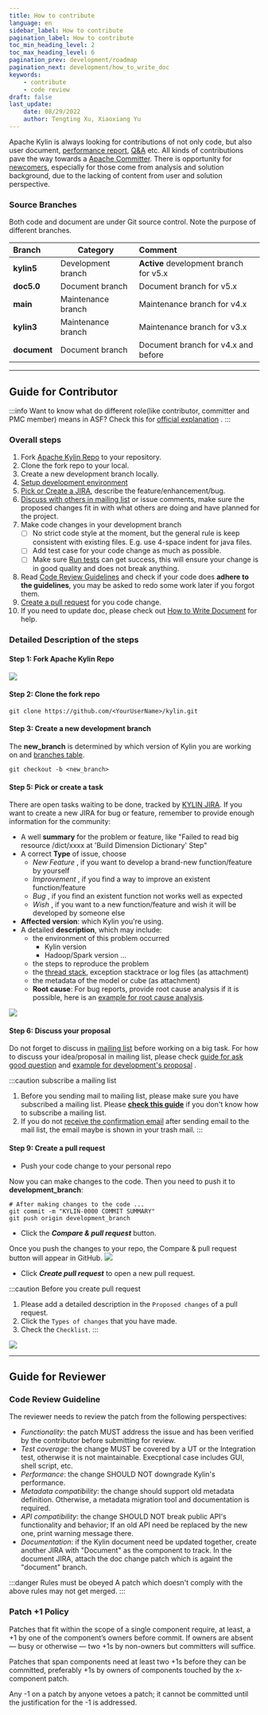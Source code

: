 ```yaml
---
title: How to contribute
language: en
sidebar_label: How to contribute
pagination_label: How to contribute
toc_min_heading_level: 2
toc_max_heading_level: 6
pagination_prev: development/roadmap
pagination_next: development/how_to_write_doc
keywords:
    - contribute
    - code review
draft: false
last_update:
    date: 08/29/2022
    author: Tengting Xu, Xiaoxiang Yu
---
```


Apache Kylin is always looking for contributions of not only code, but also user document, [performance report](https://cwiki.apache.org/confluence/display/KYLIN/Performance+Benchmark+Report+of+Kylin+4.0.0+vs+Kylin3.1.2+on+Hadoop), 
[Q&A](https://cwiki.apache.org/confluence/display/KYLIN/FAQ+Kylin+4.X) etc. All kinds of contributions pave the way towards a [Apache Committer](https://www.apache.org/foundation/how-it-works.html#committers). 
There is opportunity for [newcomers](https://community.apache.org/newcomers/index.html), especially for those come from analysis and solution background, due to the lacking of content from user and solution perspective.

### <span id="branch_table">Source Branches</span>
Both code and document are under Git source control. Note the purpose of different branches.

| Branch            | Category           |                 Comment                | 
|:------------------|--------------------|:---------------------------------------|
| **kylin5**        | Development branch | **Active** development branch for v5.x |
| **doc5.0**        | Document branch    | Document branch for v5.x               |
| **main**          | Maintenance branch | Maintenance branch for v4.x            |
| **kylin3**        | Maintenance branch | Maintenance branch for v3.x     |
| **document**      | Document branch    | Document branch for v4.x and before    |

-----

## Guide for Contributor 

:::info 
Want to know what do different role(like contributor, committer and PMC member) means in ASF? Check this for [official explanation](https://www.apache.org/foundation/how-it-works.html#roles) .
:::

### Overall steps
1. Fork [Apache Kylin Repo](https://github.com/apache/kylin) to your repository.
2. Clone the fork repo to your local.
3. Create a new development branch locally.
4. [Setup development environment](how_to_debug_kylin_in_ide.md)
5. [Pick or Create a JIRA](#open_issue), describe the feature/enhancement/bug.
6. [Discuss with others in mailing list](#discuss_proposal) or issue comments, make sure the proposed changes fit in with what others are doing and have planned for the project.
7. Make code changes in your development branch
   - [ ] No strict code style at the moment, but the general rule is keep consistent with existing files. E.g. use 4-space indent for java files.
   - [ ] Add test case for your code change as much as possible.
   - [ ] Make sure [Run tests](how_to_test.md) can get success, this will ensure your change is in good quality and does not break anything.
8. Read [Code Review Guidelines](#CodeReviewGuideline) and check if your code does **adhere to the guidelines**, you may be asked to redo some work later if you forgot them.
9. [Create a pull request](#open_pull_request) for you code change.
10. If you need to update doc, please check out [How to Write Document](./how_to_write_doc) for help.

### Detailed Description of the steps

#### Step 1: Fork Apache Kylin Repo  
![](images/fork_github_repo.png)

#### Step 2: Clone the fork repo
```shell
git clone https://github.com/<YourUserName>/kylin.git
```

#### Step 3: Create a new development branch

The **new_branch** is determined by which version of Kylin you are working on and [branches table](#branch_table).
```shell
git checkout -b <new_branch>
```

#### <span id="open_issue">Step 5: Pick or create a task</span>
There are open tasks waiting to be done, tracked by [KYLIN JIRA](http://issues.apache.org/jira/browse/KYLIN).
If you want to create a new JIRA for bug or feature, remember to provide enough information for the community:

* A well **summary** for the problem or feature, like "Failed to read big resource /dict/xxxx at 'Build Dimension Dictionary' Step"
* A correct **Type** of issue, choose 
  - _New Feature_ , if you want to develop a brand-new function/feature by yourself
  - _Improvement_ , if you find a way to improve an existent function/feature
  - _Bug_ , if you find an existent function not works well as expected
  - _Wish_ , if you want to a new function/feature and wish it will be developed by someone else
* **Affected version**: which Kylin you're using.
* A detailed **description**, which may include:
  - the environment of this problem occurred
    - Kylin version
    - Hadoop/Spark version ...
  - the steps to reproduce the problem
  - the [thread stack](https://issues.apache.org/jira/secure/attachment/13048219/image-2022-08-17-13-17-40-751.png), exception stacktrace or log files (as attachment)
  - the metadata of the model or cube (as attachment)
  - **Root cause**: For bug reports, provide root cause analysis if it is possible, here is an [example for root cause analysis](https://issues.apache.org/jira/browse/KYLIN-4153).

![](images/ISSUE_TEMPLATE.png)

#### <span id="discuss_proposal">Step 6: Discuss your proposal</span>
Do not forget to discuss in [mailing list](https://www.apache.org/foundation/mailinglists.html) before working on a big task.
For how to discuss your idea/proposal in mailing list, please check [guide for ask good question](https://infra.apache.org/contrib-email-tips.html#usefulq) and [example for development's proposal](https://lists.apache.org/thread/gtcntp4s8k0fz1d4glospq15sycc599x) .

:::caution subscribe a mailing list
1. Before you sending mail to mailing list, please make sure you have subscribed a mailing list. Please [**check this guide**](how_to_subscribe_mailing_list) if you don't know how to subscribe a mailing list.
2. If you do not [receive the confirmation email](https://www.apache.org/foundation/mailinglists.html#request-confirmation) after sending email to the mail list, the email maybe is shown in your trash mail.
:::

   
#### <span id="open_pull_request">Step 9: Create a pull request</span>

* Push your code change to your personal repo

Now you can make changes to the code. Then you need to push it to **development_branch**:

```shell
# After making changes to the code ...
git commit -m "KYLIN-0000 COMMIT SUMMARY"
git push origin development_branch
```

* Click the ___Compare & pull request___ button.

Once you push the changes to your repo, the Compare & pull request button will appear in GitHub.
![](images/how-to-contribute-02.png)

* Click ___Create pull request___ to open a new pull request.


:::caution Before you create pull request
1. Please add a detailed description in the `Proposed changes` of a pull request.
2. Click the `Types of changes` that you have made.
3. Check the `Checklist`.
:::

![](images/how-to-contribute-03.png)


-----

## Guide for Reviewer
### <span id="CodeReviewGuideline">Code Review Guideline</span>
The reviewer needs to review the patch from the following perspectives:

* _Functionality_: the patch MUST address the issue and has been verified by the contributor before submitting for review.
* _Test coverage_: the change MUST be covered by a UT or the Integration test, otherwise it is not maintainable. Execptional case includes GUI, shell script, etc.
* _Performance_: the change SHOULD NOT downgrade Kylin's performance.
* _Metadata compatibility_: the change should support old metadata definition. Otherwise, a metadata migration tool and documentation is required.
* _API compatibility_: the change SHOULD NOT break public API's functionality and behavior; If an old API need be replaced by the new one, print warning message there.
* _Documentation_: if the Kylin document need be updated together, create another JIRA with "Document" as the component to track. In the document JIRA, attach the doc change patch which is againt the "document" branch.

:::danger Rules must be obeyed
A patch which doesn't comply with the above rules may not get merged.
:::

### Patch +1 Policy

Patches that fit within the scope of a single component require, at least, a +1 by one of the component’s owners before commit. If owners are absent — busy or otherwise — two +1s by non-owners but committers will suffice.

Patches that span components need at least two +1s before they can be committed, preferably +1s by owners of components touched by the x-component patch.

Any -1 on a patch by anyone vetoes a patch; it cannot be committed until the justification for the -1 is addressed.